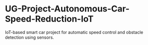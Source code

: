 # UG-Project-Autonomous-Car-Speed-Reduction-IoT
 IoT-based smart car project for automatic speed control and obstacle detection using sensors.
